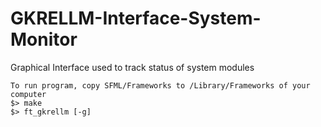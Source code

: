 # GKRELLM-Interface-System-Monitor
Graphical Interface used to track status of system modules



```
To run program, copy SFML/Frameworks to /Library/Frameworks of your computer
$> make
$> ft_gkrellm [-g]
```
